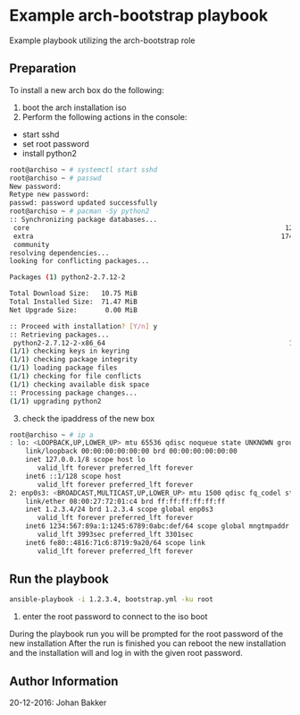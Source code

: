 
Example arch-bootstrap playbook
=========

Example playbook utilizing the arch-bootstrap role 


Preparation
------------
To install a new arch box do the following:
1.  boot the arch installation iso
2.  Perform the following actions in the console:
- start sshd
- set root password
- install python2
```bash
root@archiso ~ # systemctl start sshd
root@archiso ~ # passwd 
New password: 
Retype new password: 
passwd: password updated successfully
root@archiso ~ # pacman -Sy python2
:: Synchronizing package databases...
 core                                                                122.8 KiB  1949K/s 00:00 [######################################################] 100%
 extra                                                              1746.3 KiB  4.70M/s 00:00 [######################################################] 100%
 community                                                             3.7 MiB  2.89M/s 00:01 [######################################################] 100%
resolving dependencies...
looking for conflicting packages...

Packages (1) python2-2.7.12-2

Total Download Size:   10.75 MiB
Total Installed Size:  71.47 MiB
Net Upgrade Size:       0.00 MiB

:: Proceed with installation? [Y/n] y
:: Retrieving packages...
 python2-2.7.12-2-x86_64                                              10.8 MiB  3.07M/s 00:04 [######################################################] 100%
(1/1) checking keys in keyring                                                                [######################################################] 100%
(1/1) checking package integrity                                                              [######################################################] 100%
(1/1) loading package files                                                                   [######################################################] 100%
(1/1) checking for file conflicts                                                             [######################################################] 100%
(1/1) checking available disk space                                                           [######################################################] 100%
:: Processing package changes...
(1/1) upgrading python2                                                                       [######################################################] 100%

```
3. check the ipaddress of the new box
```bash
root@archiso ~ # ip a
: lo: <LOOPBACK,UP,LOWER_UP> mtu 65536 qdisc noqueue state UNKNOWN group default qlen 1
    link/loopback 00:00:00:00:00:00 brd 00:00:00:00:00:00
    inet 127.0.0.1/8 scope host lo
       valid_lft forever preferred_lft forever
    inet6 ::1/128 scope host 
       valid_lft forever preferred_lft forever
2: enp0s3: <BROADCAST,MULTICAST,UP,LOWER_UP> mtu 1500 qdisc fq_codel state UP group default qlen 1000
    link/ether 08:00:27:72:01:c4 brd ff:ff:ff:ff:ff:ff
    inet 1.2.3.4/24 brd 1.2.3.4 scope global enp0s3
       valid_lft forever preferred_lft forever
    inet6 1234:567:89a:1:1245:6789:0abc:def/64 scope global mngtmpaddr noprefixroute dynamic 
       valid_lft 3993sec preferred_lft 3301sec
    inet6 fe80::4816:71c6:8719:9a20/64 scope link 
       valid_lft forever preferred_lft forever

```

Run the playbook
------------
```bash
ansible-playbook -i 1.2.3.4, bootstrap.yml -ku root
```
1. enter the root password to connect to the iso boot

During the playbook run you will be prompted for the root password of the new installation
After the run  is finished you can reboot the new installation and the installation will and log in with the given root password.

Author Information
------------------
20-12-2016: Johan Bakker
